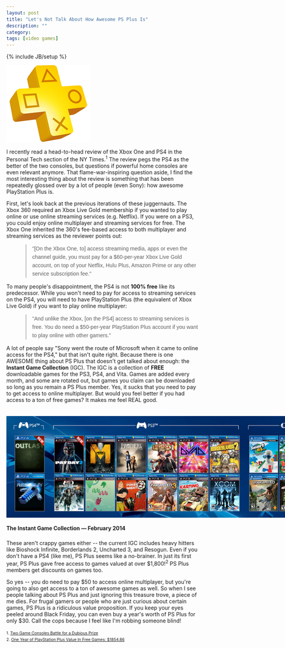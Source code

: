 ```yaml
---
layout: post
title: "Let's Not Talk About How Awesome PS Plus Is"
description: ""
category: 
tags: [video games]
---
```

{% include JB/setup %}

<style media="screen" type="text/css">

blockquote {
  font: 14px/22px normal helvetica, sans-serif;
  margin-top: 10px;
  margin-bottom: 10px;
  margin-left: 50px;
  padding-left: 15px;
  border-left: 3px solid #ccc;
}

</style>

<div class="float-image-right">	
  	<img style="border: 0px;" src="/assets/images/posts/2014-02-16/ps_plus.png" alt="PS Plus Logo"/> 
  	<p>I recently read a head-to-head review of the Xbox One and PS4 in the Personal Tech section of the NY Times.<sup>1</sup> The review pegs the PS4 as the better of the two consoles, but questions if powerful home consoles are even relevant anymore. That flame-war-inspiring question aside, I find the most interesting thing about the review is something that has been repeatedly glossed over by a lot of people (even Sony): how awesome PlayStation Plus is.</p>
</div>

<!--break-->

First, let's look back at the previous iterations of these juggernauts. The Xbox 360 required an Xbox Live Gold membership if you wanted to play online or use online streaming services (e.g. Netflix). If you were on a PS3, you could enjoy online multiplayer and streaming services for free. The Xbox One inherited the 360's fee-based access to both multiplayer and streaming services as the reviewer points out:

<blockquote>
"[On the Xbox One, to] access streaming media, apps or even the channel guide, you must pay for a $60-per-year Xbox Live Gold account, on top of your Netflix, Hulu Plus, Amazon Prime or any other service subscription fee."
</blockquote>

To many people's disappointment, the PS4 is not **100% free** like its predecessor. While you won't need to pay for access to streaming services on the PS4, you will need to have PlayStation Plus (the equivalent of Xbox Live Gold) if you want to play online multiplayer:

<blockquote>
"And unlike the Xbox, [on the PS4] access to streaming services is free. You do need a $50-per-year PlayStation Plus account if you want to play online with other gamers."
</blockquote>

A lot of people say "Sony went the route of Microsoft when it came to online access for the PS4," but that isn't quite right. Because there is one AWESOME thing about PS Plus that doesn't get talked about enough: the **Instant Game Collection** (IGC). The IGC is a collection of **FREE** downloadable games for the PS3, PS4, and Vita. Games are added every month, and some are rotated out, but games you claim can be downloaded so long as you remain a PS Plus member. Yes, it sucks that you need to pay to get access to online multiplayer. But would you feel better if you had access to a ton of free games? It makes me feel REAL good.

<div>
	<img class="rounded-corners" style="max-width: 900px; border: 0px; margin-top: 20px; margin-bottom: 0px;" src="/assets/images/posts/2014-02-16/ps_plus_games.png"/>
	<p class="caption-text" style="line-height: 1.5em; margin-bottom: 20px;"><strong>The Instant Game Collection &mdash; February 2014</strong></p>
</div>

These aren't crappy games either -- the current IGC includes heavy hitters like Bioshock Infinite, Borderlands 2, Uncharted 3, and Resogun. Even if you don't have a PS4 (like me), PS Plus seems like a no-brainer. In just its first year, PS Plus gave free access to games valued at over $1,800!<sup>2</sup> PS Plus members get discounts on games too.

So yes -- you do need to pay $50 to access online multiplayer, but you're going to also get access to a ton of awesome games as well. So when I see people talking about PS Plus and just ignoring this treasure trove, a piece of me dies. For frugal gamers or people who are just curious about certain games, PS Plus is a ridiculous value proposition. If you keep your eyes peeled around Black Friday, you can even buy a year's worth of PS Plus for only $30. Call the cops because I feel like I'm robbing someone blind!

<span style="font-size: 0.75em; line-height: 0.00em;">
1. <a href="http://www.nytimes.com/2014/02/13/technology/personaltech/review-the-xbox-one-versus-the-playstation-4.html">Two Game Consoles Battle for a Dubious Prize</a><br>
2. <a href="http://www.gamerevolution.com/news/year-one-of-playstation-plus-value-in-free-games-185486-20143">One Year of PlayStation Plus Value In Free Games: $1854.86</a><br>
</span>

